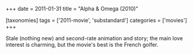 +++
date = 2011-01-31
title = "Alpha & Omega (2010)"

[taxonomies]
tags = ['2011-movie', 'substandard']
categories = ['movies']
+++

Stale (nothing new) and second-rate animation and story; the main love
interest is charming, but the movie\'s best is the French golfer.
